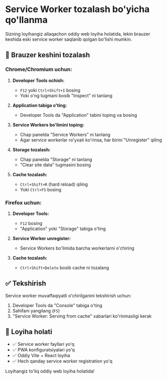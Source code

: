 # Service Worker tozalash bo'yicha qo'llanma

Sizning loyihangiz allaqachon oddiy web loyiha holatida, lekin brauzer keshida eski service worker saqlanib qolgan bo'lishi mumkin.

## 🧹 Brauzer keshini tozalash

### Chrome/Chromium uchun:

1. **Developer Tools ochish:**
   - `F12` yoki `Ctrl+Shift+I` bosing
   - Yoki o'ng tugmani bosib "Inspect" ni tanlang

2. **Application tabiga o'ting:**
   - Developer Tools da "Application" tabini toping va bosing

3. **Service Workers bo'limini toping:**
   - Chap panelda "Service Workers" ni tanlang
   - Agar service workerlar ro'yxati ko'rinsa, har birini "Unregister" qiling

4. **Storage tozalash:**
   - Chap panelda "Storage" ni tanlang
   - "Clear site data" tugmasini bosing

5. **Cache tozalash:**
   - `Ctrl+Shift+R` (hard reload) qiling
   - Yoki `Ctrl+F5` bosing

### Firefox uchun:

1. **Developer Tools:**
   - `F12` bosing
   - "Application" yoki "Storage" tabiga o'ting

2. **Service Worker unregister:**
   - Service Workers bo'limida barcha workerlarni o'chiring

3. **Cache tozalash:**
   - `Ctrl+Shift+Delete` bosib cache ni tozalang

## ✅ Tekshirish

Service worker muvaffaqiyatli o'chirilganini tekshirish uchun:

1. Developer Tools da "Console" tabiga o'ting
2. Sahifani yangilang (`F5`)
3. "Service Worker: Serving from cache" xabarlari ko'rinmasligi kerak

## 🚀 Loyiha holati

- ✅ Service worker fayllari yo'q
- ✅ PWA konfiguratsiyalari yo'q  
- ✅ Oddiy Vite + React loyiha
- ✅ Hech qanday service worker registration yo'q

Loyihangiz to'liq oddiy web loyiha holatida!
